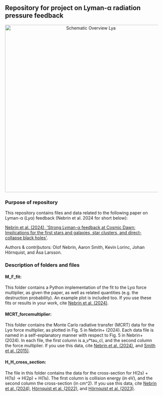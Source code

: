 ## Repository for project on Lyman-α radiation pressure feedback
<div style="text-align: center;">
    <img src="https://github.com/user-attachments/assets/fa23c18b-6641-4bc1-beed-804950a428bb" alt="Schematic Overview Lya" width="550"/>
</div>

### Purpose of repository

This repository contains files and data related to the following paper on Lyman-α (Lyα) feedback (Nebrin et al. 2024 for short below):

[Nebrin et al. (2024), 'Strong Lyman-α feedback at Cosmic Dawn: Implications for the first stars and galaxies, star clusters, and direct-collapse black holes'](INSERT).

Authors & contributors: Olof Nebrin, Aaron Smith, Kevin Lorinc, Johan Hörnquist, and Åsa Larsson. 

### Description of folders and files

#### M_F_fit:

This folder contains a Python implementation of the fit to the Lyα force multiplier, as given the paper, as well as related quantities 
(e.g. the destruction probability). An example plot is included too. If you use these fits or results in your work, cite [Nebrin et al. (2024)](INSERT).

#### MCRT_forcemultiplier:

This folder contains the Monte Carlo radiative transfer (MCRT) data for the Lyα force multiplier, as plotted in Fig. 5 in Nebrin+ (2024). Each data file is named in a self-explanatory manner with respect to Fig. 5 in Nebrin+ (2024). In each file, the first column is a_v*tau_cl, and the second column the force multiplier. If you use this data, cite [Nebrin et al. (2024)](INSERT), and [Smith et al. (2015)](https://ui.adsabs.harvard.edu/abs/2015MNRAS.449.4336S/abstract). 

#### H_H_cross_section:

The file in this folder contains the data for the cross-section for H(2s) + H(1s) -> H(2p) + H(1s). The first column is collision energy (in eV), and the second column the cross-section (in cm^2). If you use this data, cite [Nebrin et al. (2024)](INSERT), [Hörnquist et al. (2022)](https://journals.aps.org/pra/abstract/10.1103/PhysRevA.106.062821), and [Hörnquist et al. (2023)](https://journals.aps.org/pra/abstract/10.1103/PhysRevA.108.052811).
